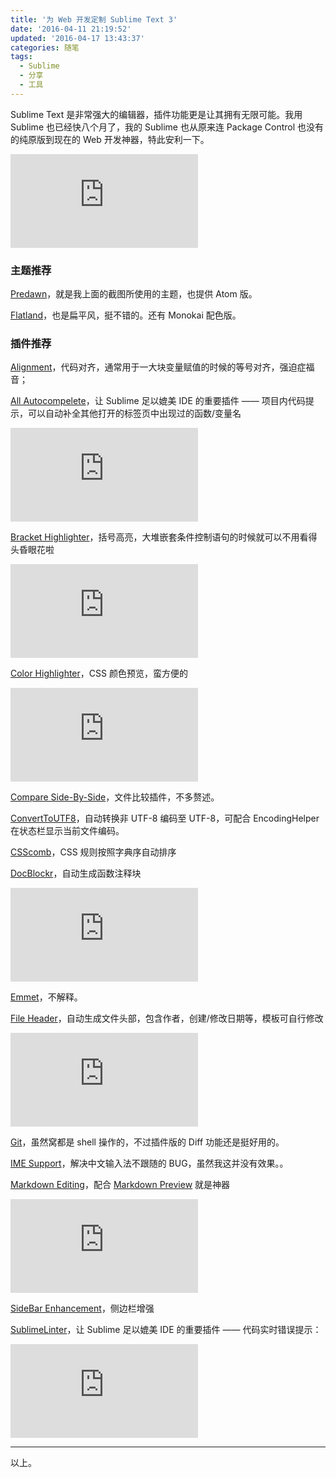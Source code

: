 ```yaml
---
title: '为 Web 开发定制 Sublime Text 3'
date: '2016-04-11 21:19:52'
updated: '2016-04-17 13:43:37'
categories: 随笔
tags:
  - Sublime
  - 分享
  - 工具
---
```


Sublime Text 是非常强大的编辑器，插件功能更是让其拥有无限可能。我用 Sublime 也已经快八个月了，我的 Sublime 也从原来连 Package Control 也没有的纯原版到现在的 Web 开发神器，特此安利一下。

![Sublime Predawn Screenshot](https://img.prinzeugen.net/image.php?di=OMC6)

### 主题推荐

[Predawn](https://packagecontrol.io/packages/Predawn)，就是我上面的截图所使用的主题，也提供 Atom 版。

[Flatland](https://packagecontrol.io/packages/Theme%20-%20Flatland)，也是扁平风，挺不错的。还有 Monokai 配色版。

### 插件推荐

[Alignment](https://packagecontrol.io/packages/Alignment)，代码对齐，通常用于一大块变量赋值的时候的等号对齐，强迫症福音；

[All Autocompelete](https://packagecontrol.io/packages/All%20Autocomplete)，让 Sublime 足以媲美 IDE 的重要插件 —— 项目内代码提示，可以自动补全其他打开的标签页中出现过的函数/变量名

<!--more-->

![All Autocompelete Screenshot](https://img.prinzeugen.net/image.php?di=QKZE)

[Bracket Highlighter](https://packagecontrol.io/packages/BracketHighlighter)，括号高亮，大堆嵌套条件控制语句的时候就可以不用看得头昏眼花啦

![Bracket Highlighter Screenshot](https://img.prinzeugen.net/image.php?di=3D4U)

[Color Highlighter](https://packagecontrol.io/packages/Color%20Highlighter)，CSS 颜色预览，蛮方便的

![Color Highlighter Screenshot](https://img.prinzeugen.net/image.php?di=QTCT)

[Compare Side-By-Side](https://packagecontrol.io/packages/Compare%20Side-By-Side)，文件比较插件，不多赘述。

[ConvertToUTF8](https://packagecontrol.io/packages/ConvertToUTF8)，自动转换非 UTF-8 编码至 UTF-8，可配合 EncodingHelper 在状态栏显示当前文件编码。

[CSScomb](https://packagecontrol.io/packages/CSScomb)，CSS 规则按照字典序自动排序

[DocBlockr](https://packagecontrol.io/packages/DocBlockr)，自动生成函数注释块

![DocBlockr Screenshot](https://img.prinzeugen.net/image.php?di=GME1)

[Emmet](https://packagecontrol.io/packages/Emmet)，不解释。

[File Header](https://packagecontrol.io/packages/FileHeader)，自动生成文件头部，包含作者，创建/修改日期等，模板可自行修改

![File Header Screenshot](https://img.prinzeugen.net/image.php?di=QVRQ)

[Git](https://packagecontrol.io/packages/Git)，虽然窝都是 shell 操作的，不过插件版的 Diff 功能还是挺好用的。

[IME Support](https://packagecontrol.io/packages/IMESupport)，解决中文输入法不跟随的 BUG，虽然我这并没有效果。。

[Markdown Editing](https://packagecontrol.io/packages/MarkdownEditing)，配合 [Markdown Preview](https://packagecontrol.io/packages/Markdown%20Preview) 就是神器

![Markdown Editing Screenshot](https://img.prinzeugen.net/image.php?di=QPI0)

[SideBar Enhancement](https://packagecontrol.io/packages/SideBarEnhancements)，侧边栏增强

[SublimeLinter](https://packagecontrol.io/packages/SublimeLinter)，让 Sublime 足以媲美 IDE 的重要插件 —— 代码实时错误提示：

![SublimeLinter Screenshot](https://img.prinzeugen.net/image.php?di=1JKD)

-------

以上。





